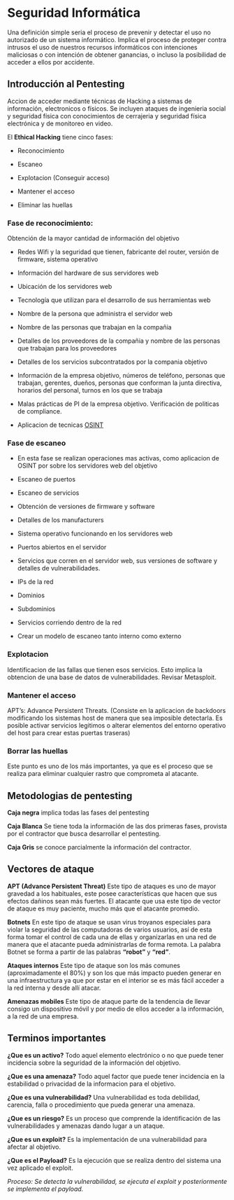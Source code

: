 # Seguridad Informática

Una definición simple seria el proceso de prevenir y detectar el uso no autorizado de un sistema informático. Implica el proceso de proteger contra intrusos el uso de nuestros recursos informáticos con intenciones maliciosas o con intención de obtener ganancias, o incluso la posibilidad de acceder a ellos por accidente.

## Introducción al Pentesting

Accion de acceder mediante técnicas de Hacking a sistemas de información, electronicos o físicos. Se incluyen ataques de ingenieria social y seguridad física con conocimientos de cerrajeria y seguridad física electrónica y de monitoreo en video.

El **Ethical Hacking** tiene cinco fases:


- Reconocimiento

- Escaneo

- Explotacion (Conseguir acceso)

- Mantener el acceso

- Eliminar las huellas

### Fase de reconocimiento:

Obtención de la mayor cantidad de información del objetivo

+ Redes Wifi y la seguridad que tienen, fabricante del router, versión de firmware, sistema operativo

+ Información del hardware de sus servidores web

+ Ubicación de los servidores web

+ Tecnología que utilizan para el desarrollo de sus herramientas web

+ Nombre de la persona que administra el servidor web

+ Nombre de las personas que trabajan en la compañia

+ Detalles de los proveedores de la compañia y nombre de las personas que trabajan para los proveedores

+ Detalles de los servicios subcontratados por la compania objetivo

+ Información de la empresa objetivo, números de teléfono, personas que trabajan, gerentes, dueños, personas que conforman la junta directiva, horarios del personal, turnos en los que se trabaja

+ Malas prácticas de PI de la empresa objetivo. Verificación de politicas de compliance.

+ Aplicacion de tecnicas [OSINT](https://en.wikipedia.org/wiki/Open-source_intelligence)

### Fase de escaneo

+ En esta fase se realizan operaciones mas activas, como aplicacion de OSINT por sobre los servidores web del objetivo

+ Escaneo de puertos

+ Escaneo de servicios

+ Obtención de versiones de firmware y software

+ Detalles de los manufacturers

+ Sistema operativo funcionando en los servidores web

+ Puertos abiertos en el servidor

+ Servicios que corren en el servidor web, sus versiones de software y detalles de vulnerabilidades.

+ IPs de la red

+ Dominios

+ Subdominios

+ Servicios corriendo dentro de la red

+ Crear un modelo de escaneo tanto interno como externo

### Explotacion

Identificacion de las fallas que tienen esos servicios. Esto implica la obtencion de una base de datos de vulnerabilidades. Revisar Metasploit.

### Mantener el acceso

APT’s: Advance Persistent Threats. (Consiste en la aplicacion de backdoors modificando los sistemas host de manera que sea imposible detectarla. Es posible activar servicios legitimos o alterar elementos del entorno operativo del host para crear estas puertas traseras)

### Borrar las huellas

Este punto es uno de los más importantes, ya que es el proceso que se realiza para eliminar cualquier rastro que comprometa al atacante.

## Metodologias de pentesting

**Caja negra** implica todas las fases del pentesting

**Caja Blanca** Se tiene toda la información de las dos primeras fases, provista por el contractor que busca desarrollar el pentesting.

**Caja Gris** se conoce parcialmente la información del contractor.

## Vectores de ataque

**APT (Advance Persistent Threat)** Este tipo de ataques es uno de mayor gravedad a los habituales, este posee características que hacen que sus efectos dañinos sean más fuertes. El atacante que usa este tipo de vector de ataque es muy paciente, mucho más que el atacante promedio.

**Botnets** En este tipo de ataque se usan virus troyanos especiales para violar la seguridad de las computadoras de varios usuarios, así de esta forma tomar el control de cada una de ellas y organizarlas en una red de manera que el atacante pueda administrarlas de forma remota. La palabra Botnet se forma a partir de las palabras **“robot”** y **“red”**.

**Ataques internos** Este tipo de ataque son los más comunes (aproximadamente el 80%) y son los que más impacto pueden generar en una infraestructura ya que por estar en el interior se es más fácil acceder a la red interna y desde allí atacar.

**Amenazas mobiles** Este tipo de ataque parte de la tendencia de llevar consigo un dispositivo móvil y por medio de ellos acceder a la información, a la red de una empresa.


## Terminos importantes

**¿Que es un activo?** Todo aquel elemento electrónico o no que puede tener incidencia sobre la seguridad de la información del objetivo.

**¿Que es una amenaza?** Todo aquel factor que puede tener incidencia en la estabilidad o privacidad de la informacion para el objetivo.

**¿Que es una vulnerabilidad?** Una vulnerabilidad es toda debilidad, carencia, falla o procedimiento que pueda generar una amenaza.

**¿Que es un riesgo?** Es un proceso que comprende la identificación de las vulnerabilidades y amenazas dando lugar a un ataque.

**¿Que es un exploit?** Es la implementación de una vulnerabilidad para afectar al objetivo.

**¿Que es el Payload?** Es la ejecución que se realiza dentro del sistema una vez aplicado el exploit.

_Proceso: Se detecta la vulnerabilidad, se ejecuta el exploit y posteriormente se implementa el payload._